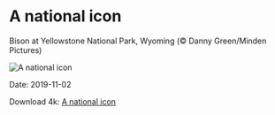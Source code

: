 # A national icon

Bison at Yellowstone National Park, Wyoming (© Danny Green/Minden Pictures)

![A national icon](https://bing.com/th?id=OHR.BisonYNP_EN-US6892931697_UHD.jpg&rf=LaDigue_UHD.jpg&pid=hp&w=1024&h=576)

Date: 2019-11-02

Download 4k: [A national icon](https://bing.com/th?id=OHR.BisonYNP_EN-US6892931697_UHD.jpg&rf=LaDigue_UHD.jpg&pid=hp&w=3840&h=2160)

